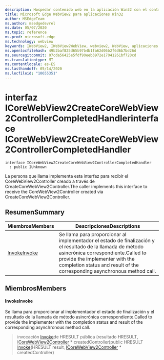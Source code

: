 ```yaml
---
description: Hospedar contenido web en la aplicación Win32 con el control Microsoft Edge WebView2
title: Microsoft Edge WebView2 para aplicaciones Win32
author: MSEdgeTeam
ms.author: msedgedevrel
ms.date: 05/07/2020
ms.topic: reference
ms.prod: microsoft-edge
ms.technology: webview
keywords: IWebView2, IWebView2WebView, webview2, WebView, aplicaciones Win32, Win32, Edge, ICoreWebView2, ICoreWebView2Controller, control de explorador, HTML Edge
ms.openlocfilehash: 49b2baf825d65b97b4b1fa62d06b2f6d6b7bd26d
ms.sourcegitcommit: 07cda56425e5fdf90eeb3972e17041261bf720cd
ms.translationtype: MT
ms.contentlocale: es-ES
ms.lasthandoff: 05/14/2020
ms.locfileid: "10655351"
---
```

# <span data-ttu-id="21b79-104">interfaz ICoreWebView2CreateCoreWebView2ControllerCompletedHandler</span><span class="sxs-lookup"><span data-stu-id="21b79-104">interface ICoreWebView2CreateCoreWebView2ControllerCompletedHandler</span></span> 

```
interface ICoreWebView2CreateCoreWebView2ControllerCompletedHandler
  : public IUnknown
```

<span data-ttu-id="21b79-105">La persona que llama implementa esta interfaz para recibir el CoreWebView2Controller creado a través de CreateCoreWebView2Controller.</span><span class="sxs-lookup"><span data-stu-id="21b79-105">The caller implements this interface to receive the CoreWebView2Controller created via CreateCoreWebView2Controller.</span></span>

## <span data-ttu-id="21b79-106">Resumen</span><span class="sxs-lookup"><span data-stu-id="21b79-106">Summary</span></span>

 <span data-ttu-id="21b79-107">Miembros</span><span class="sxs-lookup"><span data-stu-id="21b79-107">Members</span></span>                        | <span data-ttu-id="21b79-108">Descripciones</span><span class="sxs-lookup"><span data-stu-id="21b79-108">Descriptions</span></span>
--------------------------------|---------------------------------------------
[<span data-ttu-id="21b79-109">Invoke</span><span class="sxs-lookup"><span data-stu-id="21b79-109">Invoke</span></span>](#invoke) | <span data-ttu-id="21b79-110">Se llama para proporcionar al implementador el estado de finalización y el resultado de la llamada de método asincrónica correspondiente.</span><span class="sxs-lookup"><span data-stu-id="21b79-110">Called to provide the implementer with the completion status and result of the corresponding asynchronous method call.</span></span>

## <span data-ttu-id="21b79-111">Miembros</span><span class="sxs-lookup"><span data-stu-id="21b79-111">Members</span></span>

#### <span data-ttu-id="21b79-112">Invoke</span><span class="sxs-lookup"><span data-stu-id="21b79-112">Invoke</span></span> 

<span data-ttu-id="21b79-113">Se llama para proporcionar al implementador el estado de finalización y el resultado de la llamada de método asincrónica correspondiente.</span><span class="sxs-lookup"><span data-stu-id="21b79-113">Called to provide the implementer with the completion status and result of the corresponding asynchronous method call.</span></span>

> <span data-ttu-id="21b79-114">invocación [Invoke](#invoke)de HRESULT pública (resultado HRESULT, [ICoreWebView2Controller](icorewebview2controller.md) \* createdController)</span><span class="sxs-lookup"><span data-stu-id="21b79-114">public HRESULT [Invoke](#invoke)(HRESULT result, [ICoreWebView2Controller](icorewebview2controller.md) \* createdController)</span></span>

